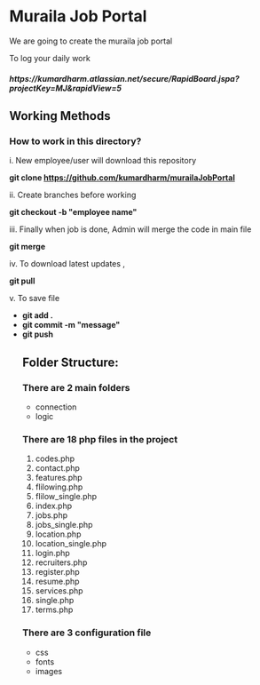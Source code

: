 # Muraila Job Portal
We are going to create the muraila job portal

To log your daily work 

<h5>https://kumardharm.atlassian.net/secure/RapidBoard.jspa?projectKey=MJ&rapidView=5</h5>

<h2>Working Methods</h2>

<h3>How to work in this directory?</h3>
 
 i. New employee/user will download this repository 
 
 <b>git clone https://github.com/kumardharm/murailaJobPortal</b>
 
 ii. Create branches before working
 
<b> git checkout -b "employee name" </b>
  
 iii. Finally when job is done, Admin will merge the code in main file
  
  <b>git merge <branch name></b>
  
 iv. To download latest updates ,
  
 <b> git pull </b>
  
  v. To save file
  <b>
 <ul>
  <li> git add . </li>
  <li> git commit -m "message"</li>
  <li> git push</li>
</b>

<h2>Folder Structure:</h2>

<h3>There are 2 main folders</h3>
<ul>
 <li>  connection </li>    
 <li> logic </li>
 </ul>

<h3> There are 18 php files in the project </h3>

<ol>
<li>codes.php</li>
<li>contact.php</li>
<li>features.php</li>
<li> flilowing.php</li>
<li>flilow_single.php</li>
<li> index.php</li>
<li> jobs.php</li>
<li> jobs_single.php</li>
<li> location.php</li>
<li> location_single.php</li>
<li> login.php</li>
<li> recruiters.php</li>
<li> register.php</li>
<li> resume.php</li>
<li> services.php</li>
<li> single.php</li>
<li> terms.php</li>
</ol>

<h3> There are 3 configuration file </h3>
     <ul>
 <li>css</li>
 <li> fonts</li>
 <li> images </li>



 
